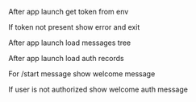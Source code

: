After app launch get token from env

If token not present show error and exit

After app launch load messages tree

After app launch load auth records

For /start message show welcome message

If user is not authorized show welcome auth message